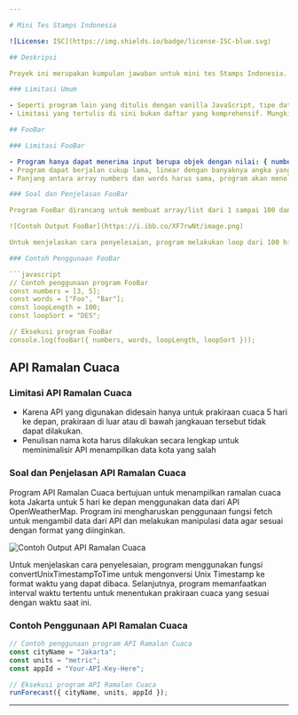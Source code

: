 ```yaml
---

# Mini Tes Stamps Indonesia

![License: ISC](https://img.shields.io/badge/license-ISC-blue.svg)

## Deskripsi

Proyek ini merupakan kumpulan jawaban untuk mini tes Stamps Indonesia. Terdapat dua skrip JavaScript, yaitu FooBar dan API Ramalan Cuaca, yang menjawab pertanyaan yang diajukan dalam tes tersebut. Program ini dikembangkan oleh Muhammad Fatih Fahroji dengan lisensi ISC.

### Limitasi Umum

- Seperti program lain yang ditulis dengan vanilla JavaScript, tipe data yang terdapat pada variable memiliki sifat dapat berubah.
- Limitasi yang tertulis di sini bukan daftar yang komprehensif. Mungkin ada bug lain yang bisa muncul dan tidak tertulis di sini.

## FooBar

### Limitasi FooBar

- Program hanya dapat menerima input berupa objek dengan nilai: { numbers (tipe data: array), words (tipe data: array), loopLength (tipe data: number), loopSort (tipe data: string) }
- Program dapat berjalan cukup lama, linear dengan banyaknya angka yang harus diproses
- Panjang antara array numbers dan words harus sama, program akan menolak eksekusi proses jika berbeda

### Soal dan Penjelasan FooBar

Program FooBar dirancang untuk membuat array/list dari 1 sampai 100 dan mencetak angka ini dalam urutan terbalik, dengan beberapa aturan tertentu. Aturan-aturan tersebut meliputi penggantian angka bilangan prima, penggantian angka yang dapat dibagi oleh 3 dan 5, serta pengaturan tampilan angka menyamping.

![Contoh Output FooBar](https://i.ibb.co/XF7rwNt/image.png)

Untuk menjelaskan cara penyelesaian, program melakukan loop dari 100 hingga 1, memeriksa aturan tertentu, dan menghasilkan output sesuai dengan kondisi yang ditemui. Program juga memeriksa apakah suatu angka adalah bilangan prima dengan fungsi isPrime yang dioptimalkan.

### Contoh Penggunaan FooBar

```javascript
// Contoh penggunaan program FooBar
const numbers = [3, 5];
const words = ["Foo", "Bar"];
const loopLength = 100;
const loopSort = "DES";

// Eksekusi program FooBar
console.log(fooBar({ numbers, words, loopLength, loopSort }));
```

## API Ramalan Cuaca

### Limitasi API Ramalan Cuaca

- Karena API yang digunakan didesain hanya untuk prakiraan cuaca 5 hari ke depan, prakiraan di luar atau di bawah jangkauan tersebut tidak dapat dilakukan.
- Penulisan nama kota harus dilakukan secara lengkap untuk meminimalisir API menampilkan data kota yang salah

### Soal dan Penjelasan API Ramalan Cuaca

Program API Ramalan Cuaca bertujuan untuk menampilkan ramalan cuaca kota Jakarta untuk 5 hari ke depan menggunakan data dari API OpenWeatherMap. Program ini mengharuskan penggunaan fungsi fetch untuk mengambil data dari API dan melakukan manipulasi data agar sesuai dengan format yang diinginkan.

![Contoh Output API Ramalan Cuaca](https://i.ibb.co/WKY9ZvY/image.png)

Untuk menjelaskan cara penyelesaian, program menggunakan fungsi convertUnixTimestampToTime untuk mengonversi Unix Timestamp ke format waktu yang dapat dibaca. Selanjutnya, program memanfaatkan interval waktu tertentu untuk menentukan prakiraan cuaca yang sesuai dengan waktu saat ini.

### Contoh Penggunaan API Ramalan Cuaca

```javascript
// Contoh penggunaan program API Ramalan Cuaca
const cityName = "Jakarta";
const units = "metric";
const appId = "Your-API-Key-Here";

// Eksekusi program API Ramalan Cuaca
runForecast({ cityName, units, appId });
```

---
```

